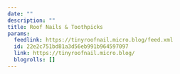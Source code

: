 ```yaml
---
date: ""
description: ""
title: Roof Nails & Toothpicks
params:
  feedlink: https://tinyroofnail.micro.blog/feed.xml
  id: 22e2c751bd81a3d56eb991b964597097
  link: https://tinyroofnail.micro.blog/
  blogrolls: []
---
```

